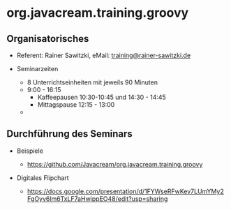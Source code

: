# org.javacream.training.groovy

## Organisatorisches

* Referent: Rainer Sawitzki, eMail: training@rainer-sawitzki.de

* Seminarzeiten
  * 8 Unterrichtseinheiten mit jeweils 90 Minuten
  * 9:00 - 16:15
    * Kaffeepausen 10:30-10:45 und 14:30 - 14:45
    * Mittagspause 12:15 - 13:00
  * 
## Durchführung des Seminars

* Beispiele
  * https://github.com/Javacream/org.javacream.training.groovy

* Digitales Flipchart
  * https://docs.google.com/presentation/d/1FYWseRFwKev7LUmYMy2FgOyv6lm6TxLF7aHwjppEO48/edit?usp=sharing
